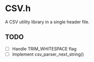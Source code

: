 # CSV.h

A CSV utility library in a single header file.

## TODO

- [ ] Handle TRIM_WHITESPACE flag
- [ ] Implement csv_parser_next_string()
